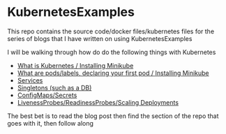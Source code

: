 # KubernetesExamples
This repo contains the source code/docker files/kubernetes files for the series of blogs that I have written on using KubernetesExamples



I will be walking through how do do the following things with Kubernetes


- [What is Kubernetes / Installing Minikube](https://sachabarbs.wordpress.com/2018/01/31/kubernetes-installing-minikube-part-1-of-n/)
- [What are pods/labels, declaring your first pod / Installing Minikube](https://sachabarbs.wordpress.com/2018/02/19/kubernetes-part-2-of-n-creating-our-first-pod/)
- [Services](https://sachabarbs.wordpress.com/2018/03/05/kubernetes-part-3-of-n-services/)
- [Singletons (such as a DB)](https://sachabarbs.wordpress.com/2018/03/19/kubernetes-part-4-of-n-singletons/)
- [ConfigMaps/Secrets](https://sachabarbs.wordpress.com/2018/04/09/kubernetes-part-5-of-n-config-maps-and-secrets/)
- [LivenessProbes/ReadinessProbes/Scaling Deployments](https://sachabarbs.wordpress.com/2018/04/10/kubernetes-part-6-of-n-health-checks-readiness-probes-scaling-deployments/)


The best bet is to read the blog post then find the section of the repo that goes with it, then follow along


